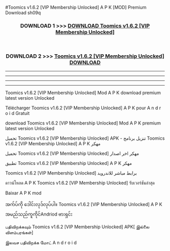 #Toomics v1.6.2  [VIP Membership Unlocked] A P K [MOD] Premium Download sh09q



<div align="center">

<h3>DOWNLOAD 1 >>> <a href="https://teeasianyam.web.app?sq=Toomics v1.6.2  [VIP Membership Unlocked]">DOWNLOAD Toomics v1.6.2  [VIP Membership Unlocked] </a></h3><br>

<h3>DOWNLOAD 2 >>> <a href="https://teeasianyam.web.app?sq=Toomics v1.6.2  [VIP Membership Unlocked] ">Toomics v1.6.2  [VIP Membership Unlocked]  DOWNLOAD </a></h3>

</div>


----------------------------------------------------------

----------------------------------------------------------

----------------------------------------------------------

----------------------------------------------------------


Toomics v1.6.2  [VIP Membership Unlocked]  Mod A P K download premium latest version Unlocked

Télécharger Toomics v1.6.2  [VIP Membership Unlocked]  A P K pour A n d r o i d Gratuit

download Toomics v1.6.2  [VIP Membership Unlocked]  Mod A P K premium latest version Unlocked

تحميل Toomics v1.6.2  [VIP Membership Unlocked]  APK - تنزيل برنامج Toomics v1.6.2  [VIP Membership Unlocked]  A P K مهكر

تحميل Toomics v1.6.2  [VIP Membership Unlocked]  مهكر اخر اصدار

تطبيق Toomics v1.6.2  [VIP Membership Unlocked]  A P K مهكر

Toomics v1.6.2  [VIP Membership Unlocked]  برابط مباشر للاندرويد

ดาวน์โหลด A P K Toomics v1.6.2  [VIP Membership Unlocked]  รับเวอร์ชันล่าสุด

Baixar A P K mod

အက်ပ်ကို ဒေါင်းလုဒ်လုပ်ပါ။ Toomics v1.6.2  [VIP Membership Unlocked]  A P K အမည်သည်ကူကိုင်Andriod ဗားရှင်း

பதிவிறக்கவும் Toomics v1.6.2  [VIP Membership Unlocked]  APK[ இல்லை விளம்பரங்கள்] 
 
இலவச பதிவிறக்க மோட் A n d r o i d



